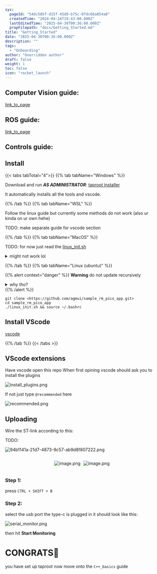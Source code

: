```yaml
---
sys:
  pageId: "54dc585f-d15f-45d0-b75c-8fdc66a854a8"
  createdTime: "2024-04-16T19:43:00.000Z"
  lastEditedTime: "2025-04-30T00:36:00.000Z"
  propFilepath: "docs/Getting_Started.md"
title: "Getting_Started"
date: "2025-04-30T00:36:00.000Z"
description: ""
tags:
  - "Onboarding"
author: "Overridden author"
draft: false
weight: 1
toc: false
icon: "rocket_launch"
---
```


## Computer Vision guide:

[link_to_page](86d45bc0-388b-4d26-8848-44f255f73d0e)

## ROS guide:

[link_to_page](3c76c1de-ec8f-46d6-8b0a-294005edc2d5)

## Controls guide:

## Install

{{< tabs tabTotal="4">}}
{{% tab tabName="Windows" %}}

Download and run _**AS ADMINISTRATOR**_: [taproot installer](https://github.com/Thornbots/TeachingFreshies/releases/tag/1.0)

It automatically installs all the tools and vscode.

{{% /tab %}}
{{% tab tabName="WSL" %}}

Follow the linux guide but currently some methods do not work (also ur kinda on ur own hehe)

TODO: make separate guide for vscode section

{{% /tab %}}
{{% tab tabName="MacOS" %}}

TODO: for now just read the [linux_init.sh](https://github.com/agmui/sample_rm_pico_app/blob/main/linux_init.sh)

<details>
<summary>might not work lol</summary>

`brew install libusb pkg-config`

Next install: [vscode](https://code.visualstudio.com/Download)

</details>

{{% /tab %}}
{{% tab tabName="Linux (ubuntu)" %}}

{{% alert context="danger" %}}
**Warning** do not update recursively
<details>
<summary>why tho?</summary>
There are some submodules that may go on for a while (like tinyusb) and I highly
recommend you don't need to get them.
If you want to see what submodules I update just look in `linux_init.sh`
</details>
{{% /alert %}}

```shell
git clone <https://github.com/agmui/sample_rm_pico_app.git>
cd sample_rm_pico_app
./linux_init.sh && source ~/.bashrc
```

## Install VScode

[vscode](https://code.visualstudio.com/Download)

{{% /tab %}}
{{< /tabs >}}

## VScode extensions

Have vscode open this repo
When first opining vscode should ask you to install the plugins

![install_plugins.png](https://prod-files-secure.s3.us-west-2.amazonaws.com/d518164a-d88e-44d1-a4ee-3adb3bd8bce0/89bd30f0-1825-4e77-867b-0a41ce370880/install_plugins.png?X-Amz-Algorithm=AWS4-HMAC-SHA256&X-Amz-Content-Sha256=UNSIGNED-PAYLOAD&X-Amz-Credential=ASIAZI2LB4667HR5CHTQ%2F20250726%2Fus-west-2%2Fs3%2Faws4_request&X-Amz-Date=20250726T042550Z&X-Amz-Expires=3600&X-Amz-Security-Token=IQoJb3JpZ2luX2VjECwaCXVzLXdlc3QtMiJGMEQCICwSzkuAPLgj3kOuR%2Fbw328Sr9ymJuBSv%2FB%2Fq2VOqSyvAiBlx2Maqr4LCarLR%2FZTbqRxJFuIADFE4zzsmJIUyOL%2Beir%2FAwhVEAAaDDYzNzQyMzE4MzgwNSIMx9GB02JZX1wFx4glKtwDJlUfjMGzbWrVGYBUjqzRp6cANdWx8Jb%2BZB0i3xgrYzCoUAUgMaa2X%2Fmyr0IwZtymqKAGs%2BD%2BWxKZcU3J%2BP2ptukBAwTNY0ZOjuOkjidLL3Dgg1dmh6SK6TnAgpzzA3uALTpa8Raz%2FUfEaMxHrp2vsmQSfRHzAxKbgmkL%2B9PZ9qt5efdwc7P9IKh%2BskHPbyMnF6HK0j%2BthriQ%2BmCNcoZypg56mQKeIzlmqoUQcAoZwpe4sZhiYWpdOvcDfw2nCdjZRWrUxMUj4QBr88VvlpJei2GZSzSRnwUBjFuI5IhYAnjbfjbcqcCaIh0BL%2BuZ2bGDeKGDeZ4%2BCWPqRD8zVHsQmLj3EGMtOpapsQO%2BL4%2Ftuiopp%2BTgA8UsFUu7OmPA860vGKymd6o7mrlEZvzMC7yCWU1fctCZjYMHLz4sNznStVA%2B3iCP3XWBil7tSDmldbNF6SuKL35HAVNwljUlWykIT2d8froO%2BvIYrSPPdTv3edoNgbLqUj2zQtoY60ATVOe2vVXw13OMu4KHRfUTBP3N%2FZ7uwp8mxajXA%2Ff1Ai3TGrrjiH7JFYYSDmraaF6pYnNFIG280b9wTu3kTdbmy3SHTEDAKdIdVsHoRMM9xXuFijqUKZZ3XELWXsBzWLIww5WRxAY6pgEnRe2dpkdg0U6O8DwKyrOlN8Dnx4Um70coPCkmSbj%2FUbaQ1U2nUXhj8WgcyZ4fRkNMk7%2BDDLJAEXY7uhtrJH%2Fd7m3BXwRIgrV7S7dfjVJyvcfkDS1IWQxlST04itNTdTWctSHUKZC8T1c7SgIjl%2B2qUirMCLi%2FrJglBRT9QG7JXHB%2FQ2RVkqgkr0Je6RRSXJXyn53pI9ghj%2Byx1aWg%2Fkc09s9xFCo%2F&X-Amz-Signature=757dd1cdf89a3dcb60edfab3ef039acf772f0c3d0b0b310955d8d27707c90fbd&X-Amz-SignedHeaders=host&x-amz-checksum-mode=ENABLED&x-id=GetObject)

If not just type `@recommended` here  

![recommended.png](https://prod-files-secure.s3.us-west-2.amazonaws.com/d518164a-d88e-44d1-a4ee-3adb3bd8bce0/61e661e9-5d85-4dfc-be0d-8d2097a5e793/recommended.png?X-Amz-Algorithm=AWS4-HMAC-SHA256&X-Amz-Content-Sha256=UNSIGNED-PAYLOAD&X-Amz-Credential=ASIAZI2LB4667HR5CHTQ%2F20250726%2Fus-west-2%2Fs3%2Faws4_request&X-Amz-Date=20250726T042550Z&X-Amz-Expires=3600&X-Amz-Security-Token=IQoJb3JpZ2luX2VjECwaCXVzLXdlc3QtMiJGMEQCICwSzkuAPLgj3kOuR%2Fbw328Sr9ymJuBSv%2FB%2Fq2VOqSyvAiBlx2Maqr4LCarLR%2FZTbqRxJFuIADFE4zzsmJIUyOL%2Beir%2FAwhVEAAaDDYzNzQyMzE4MzgwNSIMx9GB02JZX1wFx4glKtwDJlUfjMGzbWrVGYBUjqzRp6cANdWx8Jb%2BZB0i3xgrYzCoUAUgMaa2X%2Fmyr0IwZtymqKAGs%2BD%2BWxKZcU3J%2BP2ptukBAwTNY0ZOjuOkjidLL3Dgg1dmh6SK6TnAgpzzA3uALTpa8Raz%2FUfEaMxHrp2vsmQSfRHzAxKbgmkL%2B9PZ9qt5efdwc7P9IKh%2BskHPbyMnF6HK0j%2BthriQ%2BmCNcoZypg56mQKeIzlmqoUQcAoZwpe4sZhiYWpdOvcDfw2nCdjZRWrUxMUj4QBr88VvlpJei2GZSzSRnwUBjFuI5IhYAnjbfjbcqcCaIh0BL%2BuZ2bGDeKGDeZ4%2BCWPqRD8zVHsQmLj3EGMtOpapsQO%2BL4%2Ftuiopp%2BTgA8UsFUu7OmPA860vGKymd6o7mrlEZvzMC7yCWU1fctCZjYMHLz4sNznStVA%2B3iCP3XWBil7tSDmldbNF6SuKL35HAVNwljUlWykIT2d8froO%2BvIYrSPPdTv3edoNgbLqUj2zQtoY60ATVOe2vVXw13OMu4KHRfUTBP3N%2FZ7uwp8mxajXA%2Ff1Ai3TGrrjiH7JFYYSDmraaF6pYnNFIG280b9wTu3kTdbmy3SHTEDAKdIdVsHoRMM9xXuFijqUKZZ3XELWXsBzWLIww5WRxAY6pgEnRe2dpkdg0U6O8DwKyrOlN8Dnx4Um70coPCkmSbj%2FUbaQ1U2nUXhj8WgcyZ4fRkNMk7%2BDDLJAEXY7uhtrJH%2Fd7m3BXwRIgrV7S7dfjVJyvcfkDS1IWQxlST04itNTdTWctSHUKZC8T1c7SgIjl%2B2qUirMCLi%2FrJglBRT9QG7JXHB%2FQ2RVkqgkr0Je6RRSXJXyn53pI9ghj%2Byx1aWg%2Fkc09s9xFCo%2F&X-Amz-Signature=1750e2a8844934c8d2f31aa285f755c24e0e8818f3c3a52ca0e58aa70b48a78a&X-Amz-SignedHeaders=host&x-amz-checksum-mode=ENABLED&x-id=GetObject)

## Uploading

Wire the ST-link according to this:

TODO:

![94b1141a-21d7-4873-9c57-ab9d8f807222.png](https://prod-files-secure.s3.us-west-2.amazonaws.com/d518164a-d88e-44d1-a4ee-3adb3bd8bce0/e5fad17d-ab82-4300-9f4c-505ab4b1202c/94b1141a-21d7-4873-9c57-ab9d8f807222.png?X-Amz-Algorithm=AWS4-HMAC-SHA256&X-Amz-Content-Sha256=UNSIGNED-PAYLOAD&X-Amz-Credential=ASIAZI2LB4667HR5CHTQ%2F20250726%2Fus-west-2%2Fs3%2Faws4_request&X-Amz-Date=20250726T042550Z&X-Amz-Expires=3600&X-Amz-Security-Token=IQoJb3JpZ2luX2VjECwaCXVzLXdlc3QtMiJGMEQCICwSzkuAPLgj3kOuR%2Fbw328Sr9ymJuBSv%2FB%2Fq2VOqSyvAiBlx2Maqr4LCarLR%2FZTbqRxJFuIADFE4zzsmJIUyOL%2Beir%2FAwhVEAAaDDYzNzQyMzE4MzgwNSIMx9GB02JZX1wFx4glKtwDJlUfjMGzbWrVGYBUjqzRp6cANdWx8Jb%2BZB0i3xgrYzCoUAUgMaa2X%2Fmyr0IwZtymqKAGs%2BD%2BWxKZcU3J%2BP2ptukBAwTNY0ZOjuOkjidLL3Dgg1dmh6SK6TnAgpzzA3uALTpa8Raz%2FUfEaMxHrp2vsmQSfRHzAxKbgmkL%2B9PZ9qt5efdwc7P9IKh%2BskHPbyMnF6HK0j%2BthriQ%2BmCNcoZypg56mQKeIzlmqoUQcAoZwpe4sZhiYWpdOvcDfw2nCdjZRWrUxMUj4QBr88VvlpJei2GZSzSRnwUBjFuI5IhYAnjbfjbcqcCaIh0BL%2BuZ2bGDeKGDeZ4%2BCWPqRD8zVHsQmLj3EGMtOpapsQO%2BL4%2Ftuiopp%2BTgA8UsFUu7OmPA860vGKymd6o7mrlEZvzMC7yCWU1fctCZjYMHLz4sNznStVA%2B3iCP3XWBil7tSDmldbNF6SuKL35HAVNwljUlWykIT2d8froO%2BvIYrSPPdTv3edoNgbLqUj2zQtoY60ATVOe2vVXw13OMu4KHRfUTBP3N%2FZ7uwp8mxajXA%2Ff1Ai3TGrrjiH7JFYYSDmraaF6pYnNFIG280b9wTu3kTdbmy3SHTEDAKdIdVsHoRMM9xXuFijqUKZZ3XELWXsBzWLIww5WRxAY6pgEnRe2dpkdg0U6O8DwKyrOlN8Dnx4Um70coPCkmSbj%2FUbaQ1U2nUXhj8WgcyZ4fRkNMk7%2BDDLJAEXY7uhtrJH%2Fd7m3BXwRIgrV7S7dfjVJyvcfkDS1IWQxlST04itNTdTWctSHUKZC8T1c7SgIjl%2B2qUirMCLi%2FrJglBRT9QG7JXHB%2FQ2RVkqgkr0Je6RRSXJXyn53pI9ghj%2Byx1aWg%2Fkc09s9xFCo%2F&X-Amz-Signature=7a2e50ad9955ad82ff1c995dcd37d4aef09cf2e37950bba94b816180d2d531d8&X-Amz-SignedHeaders=host&x-amz-checksum-mode=ENABLED&x-id=GetObject)

<div style="display: flex;flex-direction: row; column-gap:10px; max-width: 630px;justify-content: center;">
<div>

![image.png](https://prod-files-secure.s3.us-west-2.amazonaws.com/d518164a-d88e-44d1-a4ee-3adb3bd8bce0/210ecb78-1116-4d7b-b9b7-2292f66fa2c2/image.png?X-Amz-Algorithm=AWS4-HMAC-SHA256&X-Amz-Content-Sha256=UNSIGNED-PAYLOAD&X-Amz-Credential=ASIAZI2LB466R7VAVRS6%2F20250726%2Fus-west-2%2Fs3%2Faws4_request&X-Amz-Date=20250726T042551Z&X-Amz-Expires=3600&X-Amz-Security-Token=IQoJb3JpZ2luX2VjECoaCXVzLXdlc3QtMiJHMEUCIQCqEzZUWEmnYYSmgLsdZJGQUify2eAQ1sgT8dqtGwCmcgIgZTbtgVh11796frFtXnD4nNqlB97JEWf2dAfjj1j4fn0q%2FwMIUxAAGgw2Mzc0MjMxODM4MDUiDKWgwa2Vq16776%2BPcyrcA7XlIipAYT4LVsfuOnSSKJSkM1HcKB56SiVuMPC9oCxBUe7UgvfHHFzURJYVMcXY9OL0OR3%2BYO4bzTP38nxF1TJbCJGK%2FqyvhxoZMARcKve0S0sloPuUnvdI6ell8sPyIa%2FJoHauHNQ9MGeOSnVui4TXIGgU779hkTcOQQCJHpHksKuXXgY0%2By95DoFwmlqLKrKYkj1grbH0oYfa9rgBJ1fLsErHYb9aGZyFhWuoZlvAiFMVsHppqF2Q%2BpcyYmazHom74Yz6rBRvptwUYG52rhn60kVZy6W7xBmn9eYJRwwG4Q51a2HQrmB3tCaO%2BzySWmE3OMENJTDPEgZfJfQlbKmzpU6r7L%2F%2BCYUhU0ADC%2FWjCnsReacmrP8lKGcRyQRHeYfzL5pBIUQZpx2aI8DnLFYqzUqagRO%2BivQcKyghFZxdzHRGn0HJbsoozdh7BqLjf09rIhDxTrAc1tYUy9QwPpwvnRjiYsadUsTn39c3y9mdQimOiYcFwQSY17Hhujc8%2B7r9R%2Bk%2BUOF%2Fs%2FkItdTrGerraCBGamAFNGop9VWF7fkYf28YkhvxwR0wfcRTQwklrKNtXm3AmdKhgGT3anqyD54G18QyCrU4I14O%2Famiazz%2BMS4YzFTzwJPvP13YMM3rkMQGOqUBKV9BqFKUFUk6aagCEfvtZLmjp9SM7XhOvagiyHVG4FCk3c8MiVHTu%2Be5hmMvcBRYbgeVHpypcPsmNhksRQiB99NkmodJNdTqiOiz%2FyZzq%2BqFtoyJCpjIuOtkjg8AGOnLrx%2Bgfm2l5ZxLUdXxI1LExi4i%2ByvD6uZWyYmcnMUUs%2B33Is3F%2F8ofb58SeSXsSXlKc5G4I6qcJNDHtixzBosu6T6PSjl%2F&X-Amz-Signature=17eb5bf680a3ddad6353f3b51910dc450cda33e99e37697264c5aaff5e2cef75&X-Amz-SignedHeaders=host&x-amz-checksum-mode=ENABLED&x-id=GetObject)

</div>
<div>

![image.png](https://prod-files-secure.s3.us-west-2.amazonaws.com/d518164a-d88e-44d1-a4ee-3adb3bd8bce0/33a0fd0f-8ca6-4a86-8e09-26e95ded1fff/image.png?X-Amz-Algorithm=AWS4-HMAC-SHA256&X-Amz-Content-Sha256=UNSIGNED-PAYLOAD&X-Amz-Credential=ASIAZI2LB4667EYB5WQU%2F20250726%2Fus-west-2%2Fs3%2Faws4_request&X-Amz-Date=20250726T042551Z&X-Amz-Expires=3600&X-Amz-Security-Token=IQoJb3JpZ2luX2VjECoaCXVzLXdlc3QtMiJHMEUCIQCMtCfWvDDJ%2B9QuqoLHbQmZpZKL3qVl0Pvy0M9YVuEvkAIgO%2F2TJCBAU%2BY0KhIF%2Fh%2FPAJF0UcbN5yid78QnAFKHgQQq%2FwMIUxAAGgw2Mzc0MjMxODM4MDUiDAy1l%2Bqduay1lz3L%2BircA7Nf220Zb2KuYNJLE%2B8MeVi3hz98HvN4WXvQTPzuYo7EsuBx7U5TcZGT4Tp5RmB0qrtk3dZ99hPsPTYjZNfoqKEoQhHYyOGULSD87t%2FtJbgTryTOOdOMn%2BQMmDwKz0k%2FSZ5QMqe8uM9jAK6VZpHd0WtDKYo9sEdvIDM6RYMEqeP1U5DM9Scn6hI34mf9jSSXT0cKfRAVohrvsCfS0FLcqw%2BEHyo0F6GwT%2FBbGDP2k036958zWh%2BZfMVeuJdlMqkCvgpfGZ5yZES9ET3mgnriNMCp5Gj0x6uQ9TZ03CyaSHno5OZRlqQAZ%2BHD26tzvRJrCzTunQ1CcLqjHg5bkmWOu2h9KXdB8Gfve6l5Gtu10dC5zndCMCWtrwqx9bdY7pNjz3tET8PngWT9T%2BOzYfJXJrbrpgDDuA6FD20REcJoUPxBorqX2Btr1m4EXO5pQAxm4Os3m53d%2BYoIGB7dolT42TTxQpFtxj5AZTjpjZukq3p0SvAP7YOR06wopU2lslAE6wxQfOVtcEyJByAMzq%2FZ1VUFw9wzePOaJ3jRaGYa2QeH5bZuv9qOLzUovPUyaz1t0ThstV13GtXXbZ58nbL6fjBqC7pJ0Xgr%2F7jmdzx9d41nPuPQIJkHAks4%2B3AgMOnzkMQGOqUB2wqroHndDu4ZU6pnXg72Nxir6AcReh7YHroraYgcft3vzqJ9k%2FsHrKPT5voQ7vMJtjl1evryv0ydbpzR5D4NlyXEskne9UuiSGvkgiFQ%2FVTfRLHuFukIKg9DqluywH7%2Bp%2FjKXFagVJBkqjFUAQ2RsFjnEQ8Px%2FvfFkP5sMThsipPnPsAphP2LE3YLYnK6kwSN5sEY9Pmqoio3gCCkfW7mjgoc85b&X-Amz-Signature=bb0f0685eb295269355ebf37f5b1a0975f1c224ee9d564e27850920bdcdabf51&X-Amz-SignedHeaders=host&x-amz-checksum-mode=ENABLED&x-id=GetObject)

</div>
</div>

### Step 1:

press `CTRL + SHIFT + B`

### Step 2:

select the usb port the type-c is plugged in it should look like this:

![serial_monitor.png](https://prod-files-secure.s3.us-west-2.amazonaws.com/d518164a-d88e-44d1-a4ee-3adb3bd8bce0/f03f4774-05d4-4393-b6a0-d5efb6d315ab/serial_monitor.png?X-Amz-Algorithm=AWS4-HMAC-SHA256&X-Amz-Content-Sha256=UNSIGNED-PAYLOAD&X-Amz-Credential=ASIAZI2LB4667HR5CHTQ%2F20250726%2Fus-west-2%2Fs3%2Faws4_request&X-Amz-Date=20250726T042550Z&X-Amz-Expires=3600&X-Amz-Security-Token=IQoJb3JpZ2luX2VjECwaCXVzLXdlc3QtMiJGMEQCICwSzkuAPLgj3kOuR%2Fbw328Sr9ymJuBSv%2FB%2Fq2VOqSyvAiBlx2Maqr4LCarLR%2FZTbqRxJFuIADFE4zzsmJIUyOL%2Beir%2FAwhVEAAaDDYzNzQyMzE4MzgwNSIMx9GB02JZX1wFx4glKtwDJlUfjMGzbWrVGYBUjqzRp6cANdWx8Jb%2BZB0i3xgrYzCoUAUgMaa2X%2Fmyr0IwZtymqKAGs%2BD%2BWxKZcU3J%2BP2ptukBAwTNY0ZOjuOkjidLL3Dgg1dmh6SK6TnAgpzzA3uALTpa8Raz%2FUfEaMxHrp2vsmQSfRHzAxKbgmkL%2B9PZ9qt5efdwc7P9IKh%2BskHPbyMnF6HK0j%2BthriQ%2BmCNcoZypg56mQKeIzlmqoUQcAoZwpe4sZhiYWpdOvcDfw2nCdjZRWrUxMUj4QBr88VvlpJei2GZSzSRnwUBjFuI5IhYAnjbfjbcqcCaIh0BL%2BuZ2bGDeKGDeZ4%2BCWPqRD8zVHsQmLj3EGMtOpapsQO%2BL4%2Ftuiopp%2BTgA8UsFUu7OmPA860vGKymd6o7mrlEZvzMC7yCWU1fctCZjYMHLz4sNznStVA%2B3iCP3XWBil7tSDmldbNF6SuKL35HAVNwljUlWykIT2d8froO%2BvIYrSPPdTv3edoNgbLqUj2zQtoY60ATVOe2vVXw13OMu4KHRfUTBP3N%2FZ7uwp8mxajXA%2Ff1Ai3TGrrjiH7JFYYSDmraaF6pYnNFIG280b9wTu3kTdbmy3SHTEDAKdIdVsHoRMM9xXuFijqUKZZ3XELWXsBzWLIww5WRxAY6pgEnRe2dpkdg0U6O8DwKyrOlN8Dnx4Um70coPCkmSbj%2FUbaQ1U2nUXhj8WgcyZ4fRkNMk7%2BDDLJAEXY7uhtrJH%2Fd7m3BXwRIgrV7S7dfjVJyvcfkDS1IWQxlST04itNTdTWctSHUKZC8T1c7SgIjl%2B2qUirMCLi%2FrJglBRT9QG7JXHB%2FQ2RVkqgkr0Je6RRSXJXyn53pI9ghj%2Byx1aWg%2Fkc09s9xFCo%2F&X-Amz-Signature=7319b386cf968eb8676ff9d855437536985bbaac57df76cda033359baae6aba3&X-Amz-SignedHeaders=host&x-amz-checksum-mode=ENABLED&x-id=GetObject)

then hit **Start Monitoring**

# CONGRATS🎉

you have set up taproot now move onto the `C++_basics` guide
